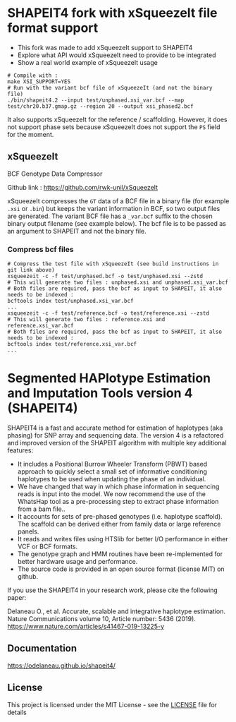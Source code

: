 # SHAPEIT4 fork with xSqueezeIt file format support

- This fork was made to add xSqueezeIt support to SHAPEIT4
- Explore what API would xSqueezeIt need to provide to be integrated
- Show a real world example of xSqueezeIt usage

```shell
# Compile with :
make XSI_SUPPORT=YES
# Run with the variant bcf file of xSqueezeIt (and not the binary file)
./bin/shapeit4.2 --input test/unphased.xsi_var.bcf --map test/chr20.b37.gmap.gz --region 20 --output xsi_phased2.bcf
```

It also supports xSqueezeIt for the reference / scaffolding. However, it does not support phase sets because xSqueezeIt does not support the `PS` field for the moment.

## xSqueezeIt

BCF Genotype Data Compressor

Github link : https://github.com/rwk-unil/xSqueezeIt

xSqueezeIt compresses the `GT` data of a BCF file in a binary file (for example `.xsi` or `.bin`) but keeps the variant information in BCF, so two output files are generated. The variant BCF file has a `_var.bcf` suffix to the chosen binary output filename (see example below). The bcf file is to be passed as an argument to SHAPEIT and not the binary file.

### Compress bcf files

```shell
# Compress the test file with xSqueezeIt (see build instructions in git link above)
xsqueezeit -c -f test/unphased.bcf -o test/unphased.xsi --zstd
# This will generate two files : unphased.xsi and unphased.xsi_var.bcf
# Both files are required, pass the bcf as input to SHAPEIT, it also needs to be indexed :
bcftools index test/unphased.xsi_var.bcf
...
xsqueezeit -c -f test/reference.bcf -o test/reference.xsi --zstd
# This will generate two files : reference.xsi and reference.xsi_var.bcf
# Both files are required, pass the bcf as input to SHAPEIT, it also needs to be indexed :
bcftools index test/reference.xsi_var.bcf
...
```

# Segmented HAPlotype Estimation and Imputation Tools version 4 (SHAPEIT4)

SHAPEIT4 is a fast and accurate method for estimation of haplotypes (aka phasing) for SNP array and sequencing data. The version 4 is a refactored and improved version of the SHAPEIT algorithm with multiple key additional features:
- It includes a Positional Burrow Wheeler Transform (PBWT) based approach to quickly select a small set of informative conditioning haplotypes to be used when updating the phase of an individual.
- We have changed that way in which phase information in sequencing reads is input into the model. We now recommend the use of the WhatsHap tool as a pre-processing step to extract phase information from a bam file..
- It accounts for sets of pre-phased genotypes (i.e. haplotype scaffold). The scaffold can be derived either from family data or large reference panels.
- It reads and writes files using HTSlib for better I/O performance in either VCF or BCF formats.
- The genotype graph and HMM routines have been re-implemented for better hardware usage and performance.
- The source code is provided in an open source format (license MIT) on github.

If you use the SHAPEIT4 in your research work, please cite the following paper:

Delaneau O., et al. Accurate, scalable and integrative haplotype estimation. Nature Communications volume 10, Article number: 5436 (2019). 
https://www.nature.com/articles/s41467-019-13225-y

## Documentation

https://odelaneau.github.io/shapeit4/

## License

This project is licensed under the MIT License - see the [LICENSE](LICENSE) file for details

